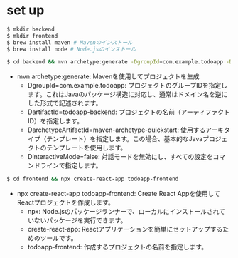 # set up
```bash
$ mkdir backend
$ mkdir frontend
$ brew install maven # Mavenのインストール
$ brew install node # Node.jsのインストール
```

```bash
$ cd backend && mvn archetype:generate -DgroupId=com.example.todoapp -DartifactId=todoapp-backend -DarchetypeArtifactId=maven-archetype-quickstart -DinteractiveMode=false
```
- mvn archetype:generate: Mavenを使用してプロジェクトを生成
  - DgroupId=com.example.todoapp: プロジェクトのグループIDを指定します。これはJavaのパッケージ構造に対応し、通常はドメイン名を逆にした形式で記述されます。
  - DartifactId=todoapp-backend: プロジェクトの名前（アーティファクトID）を指定します。
  - DarchetypeArtifactId=maven-archetype-quickstart: 使用するアーキタイプ（テンプレート）を指定します。この場合、基本的なJavaプロジェクトのテンプレートを使用します。
  - DinteractiveMode=false: 対話モードを無効にし、すべての設定をコマンドラインで指定します。
```bash
$ cd frontend && npx create-react-app todoapp-frontend
```
- npx create-react-app todoapp-frontend: Create React Appを使用してReactプロジェクトを作成します。
  - npx: Node.jsのパッケージランナーで、ローカルにインストールされていないパッケージを実行できます。
  - create-react-app: Reactアプリケーションを簡単にセットアップするためのツールです。
  - todoapp-frontend: 作成するプロジェクトの名前を指定します。

